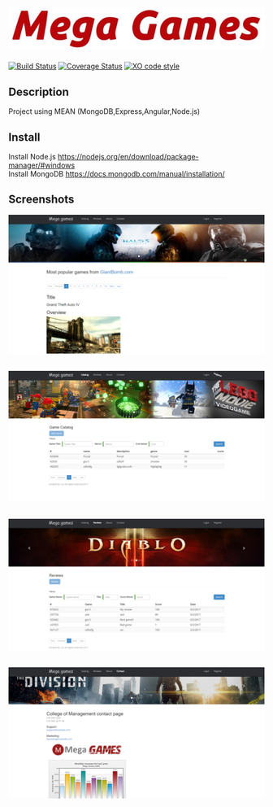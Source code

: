 # ![pageres](media/headline_.JPG)

[![Build Status](https://travis-ci.org/sindresorhus/pageres.svg?branch=master)](https://travis-ci.org/sindresorhus/pageres) [![Coverage Status](https://coveralls.io/repos/sindresorhus/pageres/badge.svg?branch=master)](https://coveralls.io/r/sindresorhus/pageres?branch=master) [![XO code style](https://img.shields.io/badge/code_style-XO-5ed9c7.svg)](https://github.com/sindresorhus/xo)

## Description

Project using MEAN (MongoDB,Express,Angular,Node.js) 

## Install

Install Node.js https://nodejs.org/en/download/package-manager/#windows <br /> 
Install MongoDB https://docs.mongodb.com/manual/installation/

## Screenshots

![My image](media/pic1.png)<br /><br />

![My image](media/pic2.png)<br /><br />

![My image](media/pic3.png)<br /><br />

![My image](media/pic4.png)<br /><br />
